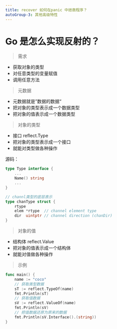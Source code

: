 ```yaml
---
title: recover 如何在panic 中拯救程序？
autoGroup-3: 其他高级特性
---
```


# Go 是怎么实现反射的？

>  需求

- 获取对象的类型
- 对任意类型的变量赋值
- 调用任意方法

> 元数据

- 元数据就是”数据的数据“
- 把对象的类型表示成一个数据类型
- 把对象的值表示成一个数据类型

> 对象的类型

- 接口 reflect.Type
- 把对象的类型表示成一个接口
- 就能对类型做各种操作

源码：

```go
type Type interface {
	...
	Name() string
    ...
}

// channl类型的底层表示
type chanType struct {
	rtype
	elem *rtype  // channel element type
	dir  uintptr // channel direction (chanDir)
}
```



> 对象的值

- 结构体 reflect.Value
- 把对象的值表示成一个结构体
- 就能对值做各种操作

> 示例

```go
func main() {
	name := "coco"
	// 获取类型数据
	sT := reflect.TypeOf(name)
	fmt.Println(sT)
	// 获取值数据
	sV := reflect.ValueOf(name)
	fmt.Println(sV)
	// 把值数据还原为原来的数据
	fmt.Println(sV.Interface().(string))
}
```

